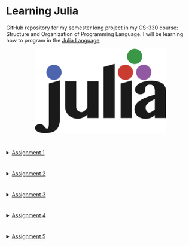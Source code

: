 # Learning Julia

GitHub repository for my semester long project in my CS-330 course: Structure and Organization of Programming Language. I will be learning how to program in the [Julia Language](https://julialang.org)

<p align="center">
  <img src="images/julia logo.png" width="350" title="hover text">
</p>

# 
<details close>
  <summary>
    <a href="https://github.com/ismahahmed/Learning-Julia-Programming/tree/main/Assignment1">Assignment 1</a> 
  </summary><br>
  
<a href="https://github.com/ismahahmed/Learning-Julia-Programming/blob/main/Assignment1/Background.md">Background</a> 
<p>Introduction to Julia Language including a background on where and when it was created. Includes links to several different resources when learning the     Julia programming language. This markdown file will also go through installation and running your first program.</p>
  
<a href="https://github.com/ismahahmed/Learning-Julia-Programming/blob/main/Assignment1/helloworld.jl">helloworld.jl</a>
<p>Example of Hello World in Julia. Also has example of different comments (single line/multi line comments)</p>
  
</details>

#
<details close>
  <summary>
    <a href="https://github.com/ismahahmed/Learning-Julia-Programming/tree/main/Assignment2">Assignment 2</a>
  </summary><br>
  
<a href="https://github.com/ismahahmed/Learning-Julia-Programming/blob/main/Assignment2/Data%20Types.md">Data Types.md</a> 
<p>Explanation and examples of data types and naming conventions in Julia. This file will aslo go through the *stylistic* conventions the julia community has developed. Introduces built in complex data types (examples: dictionaries, arrays, tuples)</p>
  
 <a href="https://github.com/ismahahmed/Learning-Julia-Programming/blob/main/Assignment2/data_types.jl">data_types.jl.md</a> 
  <p> Julia file on examples of: naming conventions, integers/integer variable types, strings/string variable types, floating point numbers, boolean, arrays, ditioonaries and simple math in Julia. </p>
  
 </details>
 
 #
<details close>
  <summary>
    <a href="https://github.com/ismahahmed/Learning-Julia-Programming/tree/main/Assignment3">Assignment 3</a>
  </summary><br>
  
<a href="https://github.com/ismahahmed/Learning-Julia-Programming/blob/main/Assignment3/Conditional%20Statements.md">Conditional Statements.md</a> 
<p>Explanation and examples of conditional statements in Julia language. This inclues: if/else if/else statments, boolean values, short circuit evaluation and switch case statements. This markdown file also includes resouces to learn more about conditional statements.</p>
  
 <a href="https://github.com/ismahahmed/Learning-Julia-Programming/blob/main/Assignment3/conditionals.jl">conditionals.jl.md</a> 
  <p> Julia file on syntax for conditional statements. I provide a few different examples on condional statements including one condition and multi conditional statements. Since Julia does not have a built in switch statement I include an exaple of how one can be implemented. </p>
  
 </details>
 
 #
<details close>
  <summary>
    <a href="https://github.com/ismahahmed/Learning-Julia-Programming/tree/main/Assignment4">Assignment 4</a>
  </summary><br>
  
<a href="https://github.com/ismahahmed/Learning-Julia-Programming/blob/main/Assignment4/Loops%20and%20Functions.md">Loops and Functions.md</a> 
<p>Explanation and examples of loops and functions in Julia language. This file goes through the following: for loops, while loops, syntax for declaring a function, lamda functions, mutating/non mutating functions, recursive functions and multi return parameters.</p>
  
 <a href="https://github.com/ismahahmed/Learning-Julia-Programming/blob/main/Assignment4/loops_and_functions.jl">loops_and_functions.jl.md</a> 
  <p> This Julia file will have examples on different loops in the Julia programming language as well as examples of functions and how to declare them! </p>
  
 </details>

#
<details close>
  <summary>
    <a href="https://github.com/ismahahmed/Learning-Julia-Programming/tree/main/Assignment5">Assignment 5</a>
  </summary><br>
  
<a href="https://github.com/ismahahmed/Learning-Julia-Programming/blob/main/Assignment5/Structs.md">Structs.md</a> 
<p>This document will introduce Julia language structs. Structs (previously known as types) are similar to what other programming languages call classes. In short, structs are used for object oriented programming in Julia. There is a specific format used for Julia structs this is explained further in this markdown file.</p>
  
 <a href="https://github.com/ismahahmed/Learning-Julia-Programming/blob/main/Assignment5/structs.jl">structs.jl.md</a> 
  <p>This Julia file will have examples on structs. This includes syntax for creating structs and syntax to call a struct. It has examples of how objects are created.</p>
  
 </details>
 
# 



